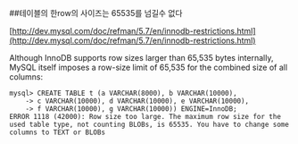 

##테이블의 한row의 사이즈는 65535를 넘길수 없다

[http://dev.mysql.com/doc/refman/5.7/en/innodb-restrictions.html](http://dev.mysql.com/doc/refman/5.7/en/innodb-restrictions.html)

Although InnoDB supports row sizes larger than 65,535 bytes internally, MySQL itself imposes a row-size limit of 65,535 for
the combined size of all columns:
```
mysql> CREATE TABLE t (a VARCHAR(8000), b VARCHAR(10000),
    -> c VARCHAR(10000), d VARCHAR(10000), e VARCHAR(10000),
    -> f VARCHAR(10000), g VARCHAR(10000)) ENGINE=InnoDB;
ERROR 1118 (42000): Row size too large. The maximum row size for the
used table type, not counting BLOBs, is 65535. You have to change some
columns to TEXT or BLOBs
```
